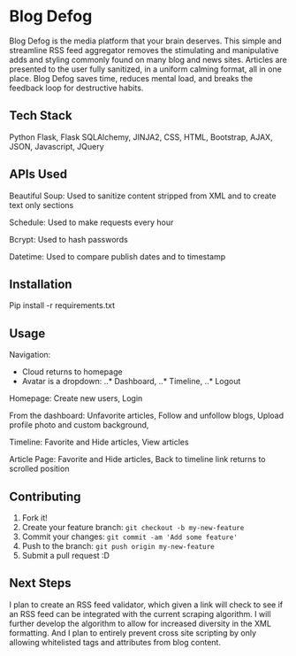 # Blog Defog

Blog Defog is the media platform that your brain deserves. This simple and streamline RSS feed aggregator removes the stimulating and manipulative adds and styling commonly found on many blog and news sites. Articles are presented to the user fully sanitized, in a uniform calming format, all in one place. Blog Defog saves time, reduces mental load, and breaks the feedback loop for destructive habits.

## Tech Stack

Python Flask,
Flask SQLAlchemy,
JINJA2,
CSS,
HTML,
Bootstrap,
AJAX,
JSON,
Javascript,
JQuery

## APIs Used

Beautiful Soup:
  Used to sanitize content stripped from XML and to create text only sections
  
Schedule:
  Used to make requests every hour
  
Bcrypt:
  Used to hash passwords
  
Datetime:
  Used to compare publish dates and to timestamp

## Installation

Pip install -r requirements.txt

## Usage

Navigation:
* Cloud returns to homepage
* Avatar is a dropdown:
..* Dashboard,
..* Timeline,
..* Logout
    
Homepage:
  Create new users,
  Login
   
From the dashboard:
  Unfavorite articles,
  Follow and unfollow blogs,
  Upload profile photo and custom background,
  
Timeline:
  Favorite and Hide articles,
  View articles
    
Article Page:
  Favorite and Hide articles,
  Back to timeline link returns to scrolled position

## Contributing

1. Fork it!
2. Create your feature branch: `git checkout -b my-new-feature`
3. Commit your changes: `git commit -am 'Add some feature'`
4. Push to the branch: `git push origin my-new-feature`
5. Submit a pull request :D

## Next Steps

I plan to create an RSS feed validator, which given a link will check to see if an RSS feed can be integrated with the current scraping algorithm. I will further develop the algorithm to allow for increased diversity in the XML formatting. And I plan to entirely prevent cross site scripting by only allowing whitelisted tags and attributes from blog content.
